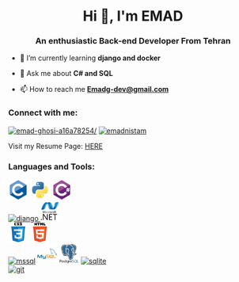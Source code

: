 
<!--
**emadg-dev/emadg-dev** is a ✨ _special_ ✨ repository because its `README.md` (this file) appears on your GitHub profile.

Here are some ideas to get you started:

- 🔭 I’m currently working on ...
- 🌱 I’m currently learning ...
- 👯 I’m looking to collaborate on ...
- 🤔 I’m looking for help with ...
- 💬 Ask me about ...
- 📫 How to reach me: ...
- 😄 Pronouns: ...
- ⚡ Fun fact: ...
-->
<h1 align="center">Hi 👋, I'm EMAD</h1>
<h3 align="center">An enthusiastic Back-end Developer From Tehran</h3>

- 🌱 I’m currently learning **django and docker**

- 💬 Ask me about **C# and SQL**

- 📫 How to reach me **Emadg-dev@gmail.com**

<h3 align="left">Connect with me:</h3>
<p align="left">
<a href="https://linkedin.com/in/emad-ghosi-a16a78254/" target="blank"><img align="center" src="https://raw.githubusercontent.com/rahuldkjain/github-profile-readme-generator/master/src/images/icons/Social/linked-in-alt.svg" alt="emad-ghosi-a16a78254/" height="30" width="40" /></a>
<a href="https://instagram.com/emadnistam" target="blank"><img align="center" src="https://raw.githubusercontent.com/rahuldkjain/github-profile-readme-generator/master/src/images/icons/Social/instagram.svg" alt="emadnistam" height="30" width="40" /></a>
</p>

<p align="left">
<span align="left">Visit my Resume Page:</span>
<a href="https://emadg-dev.github.io/" target="blank">HERE</a>
</p>

<h3 align="left">Languages and Tools:</h3>
<p align="left"> 
  <a href="https://www.cprogramming.com/" target="_blank" rel="noreferrer"> <img src="https://raw.githubusercontent.com/devicons/devicon/master/icons/c/c-original.svg" alt="c" width="40" height="40"/></a>
  <a href="https://www.w3schools.com/cs/" target="_blank" rel="noreferrer"> <img src="https://raw.githubusercontent.com/devicons/devicon/master/icons/python/python-original.svg" alt="python" width="40" height="40"/></a> 
  <a href="https://www.w3schools.com/python/" target="_blank" rel="noreferrer"> <img src="https://raw.githubusercontent.com/devicons/devicon/master/icons/csharp/csharp-original.svg" alt="csharp" width="40" height="40"/></a> 
  <br>
  <a href="https://www.djangoproject.com/" target="_blank" rel="noreferrer"> <img src="https://cdn.worldvectorlogo.com/logos/django.svg" alt="django" width="40" height="40"/> </a> 
  <a href="https://dotnet.microsoft.com/" target="_blank" rel="noreferrer"> <img src="https://raw.githubusercontent.com/devicons/devicon/master/icons/dot-net/dot-net-original-wordmark.svg" alt="dotnet" width="40" height="40"/></a> 
  <br>
  <a href="https://www.w3schools.com/css/" target="_blank" rel="noreferrer"> <img src="https://raw.githubusercontent.com/devicons/devicon/master/icons/css3/css3-original-wordmark.svg" alt="css3" width="40" height="40"/></a> 
  <a href="https://www.w3.org/html/" target="_blank" rel="noreferrer"> <img src="https://raw.githubusercontent.com/devicons/devicon/master/icons/html5/html5-original-wordmark.svg" alt="html5" width="40" height="40"/></a> 
  <br>
  <a href="https://www.microsoft.com/en-us/sql-server" target="_blank" rel="noreferrer"> <img src="https://www.svgrepo.com/show/303229/microsoft-sql-server-logo.svg" alt="mssql" width="40" height="40"/></a> 
  <a href="https://www.mysql.com/" target="_blank" rel="noreferrer"> <img src="https://raw.githubusercontent.com/devicons/devicon/master/icons/mysql/mysql-original-wordmark.svg" alt="mysql" width="40" height="40"/></a> 
  <a href="https://www.postgresql.org" target="_blank" rel="noreferrer"> <img src="https://raw.githubusercontent.com/devicons/devicon/master/icons/postgresql/postgresql-original-wordmark.svg" alt="postgresql" width="40" height="40"/></a> 
  <a href="https://www.sqlite.org/" target="_blank" rel="noreferrer"> <img src="https://www.vectorlogo.zone/logos/sqlite/sqlite-icon.svg" alt="sqlite" width="40" height="40"/></a> 

  <br>
  <a href="https://git-scm.com/" target="_blank" rel="noreferrer"> <img src="https://www.vectorlogo.zone/logos/git-scm/git-scm-icon.svg" alt="git" width="40" height="40"/></a> 
</p>
